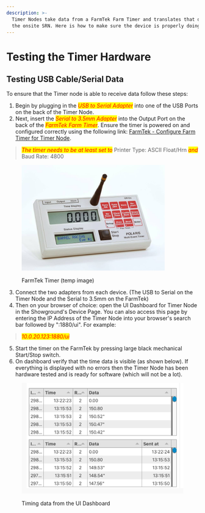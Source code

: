 ```yaml
---
description: >-
  Timer Nodes take data from a FarmTek Farm Timer and translates that data to
  the onsite SRN. Here is how to make sure the device is properly doing so:
---
```


# Testing the Timer Hardware

## Testing USB Cable/Serial Data

To ensure that the Timer node is able to receive data follow these steps:

1. Begin by plugging in the _<mark style="color:red;">USB to Serial Adapter</mark>_ into one of the USB Ports on the back of the Timer Node.
2. Next, insert the _<mark style="color:red;">Serial to 3.5mm Adapter</mark>_ into the Output Port on the back of the _<mark style="color:red;">FarmTek Farm Timer</mark>_. Ensure the timer is powered on and configured correctly using the following link: [FarmTek - Configure Farm Timer for Timer Node](https://app.gitbook.com/s/BPGAxh8zHKqY3PJEk3gH/timing-and-scoring/farmtek-configure-farm-timer-for-timer-node).

> _<mark style="color:red;">The timer needs to be at least set to</mark>_ Printer Type: ASCII Float/Hrn _<mark style="color:red;">and</mark>_ Baud Rate: 4800

<figure><img src="../../../.gitbook/assets/image (2).png" alt="" width="375"><figcaption><p>FarmTek Timer (temp image)</p></figcaption></figure>

3. Connect the two adapters from each device. (The USB to Serial on the Timer Node and the Serial to 3.5mm on the FarmTek)
4. Then on your browser of choice: open the UI Dashboard for Timer Node in the Showground's Device Page. You can also access this page by entering the IP Address of the Timer Node into your browser's search bar followed by ":1880/ui". For example:

> _<mark style="color:red;">10.0.20.123:1880/ui</mark>_

5. Start the timer on the FarmTek by pressing large black mechanical Start/Stop switch.
6. On dashboard verify that the time data is visible (as shown below). If everything is displayed with no errors then the Timer Node has been hardware tested and is ready for software (which will not be a lot).

<figure><img src="../../../.gitbook/assets/image.png" alt=""><figcaption><p>Timing data from the UI Dashboard</p></figcaption></figure>
